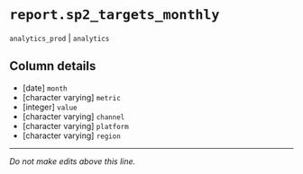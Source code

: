 # `report.sp2_targets_monthly`
`analytics_prod` | `analytics`

## Column details
* [date]      `month`
* [character varying] `metric`
* [integer]   `value`
* [character varying] `channel`
* [character varying] `platform`
* [character varying] `region`

-------------------------------------------------------------------------------
*Do not make edits above this line.*
